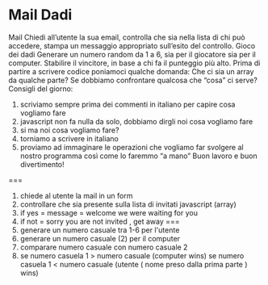 Mail Dadi
===
Mail
Chiedi all’utente la sua email,
controlla che sia nella lista di chi può accedere,
stampa un messaggio appropriato sull’esito del controllo.
Gioco dei dadi
Generare un numero random da 1 a 6, sia per il giocatore sia per il computer.
Stabilire il vincitore, in base a chi fa il punteggio più alto.
Prima di partire a scrivere codice poniamoci qualche domanda:
Che ci sia un array da qualche parte?
Se dobbiamo confrontare qualcosa che “cosa” ci serve?
Consigli del giorno:
1. scriviamo sempre prima dei commenti in italiano per capire cosa vogliamo fare
2. javascript non fa nulla da solo, dobbiamo dirgli noi cosa vogliamo fare
3. si ma noi cosa vogliamo fare?
4. torniamo a scrivere in italiano
5. proviamo ad immaginare le operazioni che vogliamo far svolgere al nostro programma così come lo faremmo “a mano”
Buon lavoro e buon divertimento! 

===
1. chiede al utente la mail in un form
1. controllare che sia presente sulla lista di invitati javascript (array)
1. if yes = message = welcome we were waiting for you
1. if not = sorry you are not invited , get away
===
1. generare un numero casuale tra 1-6 per l'utente
1. generare un numero casuale (2) per il computer
1. comparare numero casuale con numero casuale 2
1. se numero casuela 1 > numero casuale (computer wins)
se numero casuela 1 < numero casuale (utente ( nome preso dalla prima parte ) wins)